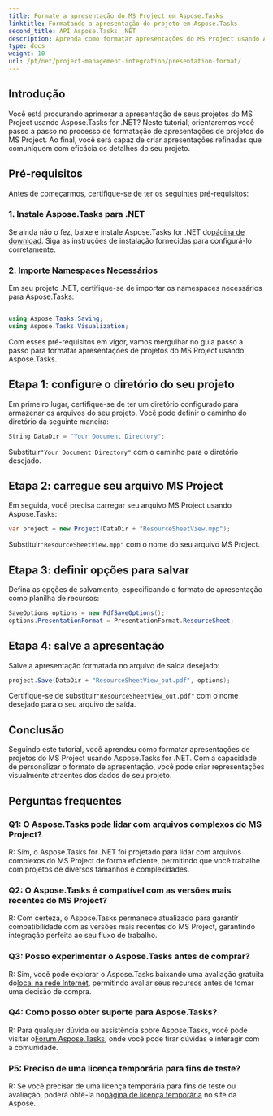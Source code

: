 ```yaml
---
title: Formate a apresentação do MS Project em Aspose.Tasks
linktitle: Formatando a apresentação do projeto em Aspose.Tasks
second_title: API Aspose.Tasks .NET
description: Aprenda como formatar apresentações do MS Project usando Aspose.Tasks for .NET. Melhore a visualização e a comunicação dos detalhes do projeto sem esforço.
type: docs
weight: 10
url: /pt/net/project-management-integration/presentation-format/
---
```

## Introdução

Você está procurando aprimorar a apresentação de seus projetos do MS Project usando Aspose.Tasks for .NET? Neste tutorial, orientaremos você passo a passo no processo de formatação de apresentações de projetos do MS Project. Ao final, você será capaz de criar apresentações refinadas que comuniquem com eficácia os detalhes do seu projeto.

## Pré-requisitos

Antes de começarmos, certifique-se de ter os seguintes pré-requisitos:

### 1. Instale Aspose.Tasks para .NET

 Se ainda não o fez, baixe e instale Aspose.Tasks for .NET do[página de download](https://releases.aspose.com/tasks/net/). Siga as instruções de instalação fornecidas para configurá-lo corretamente.

### 2. Importe Namespaces Necessários

Em seu projeto .NET, certifique-se de importar os namespaces necessários para Aspose.Tasks:

```csharp

using Aspose.Tasks.Saving;
using Aspose.Tasks.Visualization;
```

Com esses pré-requisitos em vigor, vamos mergulhar no guia passo a passo para formatar apresentações de projetos do MS Project usando Aspose.Tasks.

## Etapa 1: configure o diretório do seu projeto

Em primeiro lugar, certifique-se de ter um diretório configurado para armazenar os arquivos do seu projeto. Você pode definir o caminho do diretório da seguinte maneira:

```csharp
String DataDir = "Your Document Directory";
```

 Substituir`"Your Document Directory"` com o caminho para o diretório desejado.

## Etapa 2: carregue seu arquivo MS Project

Em seguida, você precisa carregar seu arquivo MS Project usando Aspose.Tasks:

```csharp
var project = new Project(DataDir + "ResourceSheetView.mpp");
```

 Substituir`"ResourceSheetView.mpp"` com o nome do seu arquivo MS Project.

## Etapa 3: definir opções para salvar

Defina as opções de salvamento, especificando o formato de apresentação como planilha de recursos:

```csharp
SaveOptions options = new PdfSaveOptions();
options.PresentationFormat = PresentationFormat.ResourceSheet;
```

## Etapa 4: salve a apresentação

Salve a apresentação formatada no arquivo de saída desejado:

```csharp
project.Save(DataDir + "ResourceSheetView_out.pdf", options);
```

 Certifique-se de substituir`"ResourceSheetView_out.pdf"` com o nome desejado para o seu arquivo de saída.

## Conclusão

Seguindo este tutorial, você aprendeu como formatar apresentações de projetos do MS Project usando Aspose.Tasks for .NET. Com a capacidade de personalizar o formato de apresentação, você pode criar representações visualmente atraentes dos dados do seu projeto.

## Perguntas frequentes

### Q1: O Aspose.Tasks pode lidar com arquivos complexos do MS Project?
R: Sim, o Aspose.Tasks for .NET foi projetado para lidar com arquivos complexos do MS Project de forma eficiente, permitindo que você trabalhe com projetos de diversos tamanhos e complexidades.

### Q2: O Aspose.Tasks é compatível com as versões mais recentes do MS Project?
R: Com certeza, o Aspose.Tasks permanece atualizado para garantir compatibilidade com as versões mais recentes do MS Project, garantindo integração perfeita ao seu fluxo de trabalho.

### Q3: Posso experimentar o Aspose.Tasks antes de comprar?
 R: Sim, você pode explorar o Aspose.Tasks baixando uma avaliação gratuita do[local na rede Internet](https://releases.aspose.com/), permitindo avaliar seus recursos antes de tomar uma decisão de compra.

### Q4: Como posso obter suporte para Aspose.Tasks?
 R: Para qualquer dúvida ou assistência sobre Aspose.Tasks, você pode visitar o[Fórum Aspose.Tasks](https://forum.aspose.com/c/tasks/15), onde você pode tirar dúvidas e interagir com a comunidade.

### P5: Preciso de uma licença temporária para fins de teste?
 R: Se você precisar de uma licença temporária para fins de teste ou avaliação, poderá obtê-la no[página de licença temporária](https://purchase.aspose.com/temporary-license/) no site da Aspose.